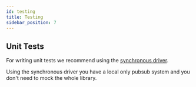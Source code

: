 ```yaml
---
id: testing
title: Testing
sidebar_position: 7
---
```


## Unit Tests

For writing unit tests we recommend using the [synchronous driver](./Drivers#synchronous-driver).

Using the synchronous driver you have a local only pubsub system and you don't need to mock the whole library.
